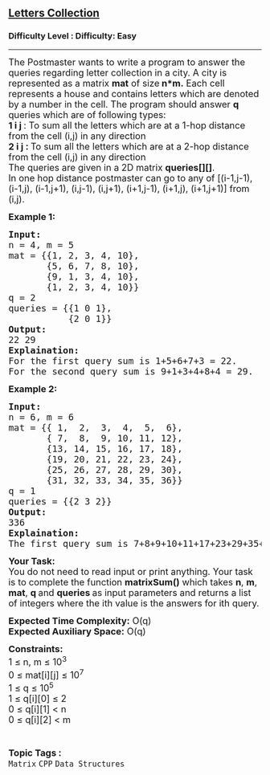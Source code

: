 <h2><a href="https://www.geeksforgeeks.org/problems/c-letters-collection4552/1?page=1&category=CPP&sortBy=submissions">Letters Collection</a></h2><h3>Difficulty Level : Difficulty: Easy</h3><hr><div class="problems_problem_content__Xm_eO"><p><span style="font-size: 18px;">The Postmaster wants&nbsp;to write a program to answer the queries regarding letter collection in a city. A city is represented as a matrix <strong>mat</strong> of size<strong> n*m.</strong> Each cell represents a house and contains letters which are denoted by a number in the&nbsp;cell. The program should answer&nbsp;<strong>q </strong>queries which are of following types:<br><strong>1 i j&nbsp;</strong>: To sum all the letters which are at a 1-hop distance from the cell (i,j) in any direction<br><strong>2 i j :&nbsp;</strong>To sum all the letters which are at a 2-hop distance from the cell (i,j) in any direction&nbsp;<br>The queries are given in a 2D matrix&nbsp;<strong>queries[][]</strong>.<br>In one hop distance p</span><span style="font-size: 18px;">ostmaster</span><span style="font-size: 18px;"> can go to any of [</span><span style="font-size: 18px;">(i-1,j-1), (i-1,j), (i-1,j+1), </span><span style="font-size: 18px;">(i,j-1), (i,j+1), (i+1,j-1), (i+1,j), (i+1,j+1)] from (i,j).&nbsp;</span></p>
<p><strong><span style="font-size: 18px;">Example 1:</span></strong></p>
<pre><span style="font-size: 18px;"><strong>Input:</strong> 
n = 4, m = 5
mat = {{1, 2, 3, 4, 10}, 
&nbsp;      {5, 6, 7, 8, 10}, 
&nbsp;      {9, 1, 3, 4, 10}, 
&nbsp;      {1, 2, 3, 4, 10}}
q = 2
queries = {{1 0 1}, 
&nbsp;          {2 0 1}}
<strong>Output:</strong> <br>22 29
<strong>Explaination:</strong> 
For the first query sum is 1+5+6+7+3 = 22. 
For the second query sum is 9+1+3+4+8+4 = 29.<br></span></pre>
<p><strong><span style="font-size: 18px;">Example 2:</span></strong></p>
<pre><span style="font-size: 18px;"><strong>Input:</strong> 
n = 6, m = 6
mat = {{ 1,  2,  3,  4,  5,  6}, 
&nbsp;      { 7,  8,  9, 10, 11, 12}, 
&nbsp;      {13, 14, 15, 16, 17, 18}, 
&nbsp;      {19, 20, 21, 22, 23, 24},<br>       {25, 26, 27, 28, 29, 30},<br>       {31, 32, 33, 34, 35, 36}}
q = 1
queries = {{2 3 2}}
<strong>Output:</strong> <br>336
<strong>Explaination:</strong> 
The first query sum is 7+8+9+10+11+17+23+29+35+34+33+32+31+25+19+13 = 336.</span> </pre>
<p><span style="font-size: 18px;"><strong>Your Task:</strong><br>You do not need to&nbsp;read input or print anything. Your task is to complete the function <strong>matrixSum()</strong> which takes <strong>n</strong>, <strong>m</strong>, <strong>mat</strong>, <strong>q </strong>and <strong>queries </strong>as input parameters and returns a list of integers where the ith value is the answers for ith query.</span></p>
<p><span style="font-size: 18px;"><strong>Expected Time Complexity:</strong> O(q)<br><strong>Expected Auxiliary Space:</strong> O(q)</span></p>
<p><span style="font-size: 18px;"><strong>Constraints:</strong><br>1 ≤ n, m ≤ 10<sup>3</sup><br>0&nbsp;</span><span style="font-size: 18px;">≤</span><span style="font-size: 18px;"> mat[i][j]&nbsp;</span><span style="font-size: 18px;">≤ 10<sup>7</sup></span><span style="font-size: 18px;"><br></span><span style="font-size: 18px;">1 ≤ q ≤ 10<sup>5</sup><br>1 </span><span style="font-size: 18px;">≤ q[i][0] </span><span style="font-size: 18px;">≤ 2<br></span><span style="font-size: 18px;">0 </span><span style="font-size: 18px;">≤ q[i][1] &lt; n</span><span style="font-size: 18px;"><br></span><span style="font-size: 18px;">0 </span><span style="font-size: 18px;">≤ q[i][2] &lt; m</span><span style="font-size: 18px;"><br></span></p></div><br><p><span style=font-size:18px><strong>Topic Tags : </strong><br><code>Matrix</code>&nbsp;<code>CPP</code>&nbsp;<code>Data Structures</code>&nbsp;